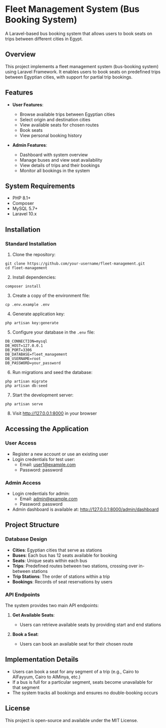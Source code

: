 # Fleet Management System (Bus Booking System)

A Laravel-based bus booking system that allows users to book seats on trips between different cities in Egypt.

## Overview

This project implements a fleet management system (bus-booking system) using Laravel Framework. It enables users to book seats on predefined trips between Egyptian cities, with support for partial trip bookings.

## Features

- **User Features**:
  - Browse available trips between Egyptian cities
  - Select origin and destination cities
  - View available seats for chosen routes
  - Book seats
  - View personal booking history

- **Admin Features**:
  - Dashboard with system overview
  - Manage buses and view seat availability
  - View details of trips and their bookings
  - Monitor all bookings in the system

## System Requirements

- PHP 8.1+
- Composer
- MySQL 5.7+
- Laravel 10.x

## Installation

### Standard Installation

1. Clone the repository:
```
git clone https://github.com/your-username/fleet-management.git
cd fleet-management
```

2. Install dependencies:
```
composer install
```

3. Create a copy of the environment file:
```
cp .env.example .env
```

4. Generate application key:
```
php artisan key:generate
```

5. Configure your database in the `.env` file:
```
DB_CONNECTION=mysql
DB_HOST=127.0.0.1
DB_PORT=3306
DB_DATABASE=fleet_management
DB_USERNAME=root
DB_PASSWORD=your_password
```

6. Run migrations and seed the database:
```
php artisan migrate
php artisan db:seed
```

7. Start the development server:
```
php artisan serve
```

8. Visit http://127.0.0.1:8000 in your browser

## Accessing the Application

### User Access
- Register a new account or use an existing user
- Login credentials for test user:
  - Email: user1@example.com
  - Password: password

### Admin Access
- Login credentials for admin:
  - Email: admin@example.com
  - Password: password
- Admin dashboard is available at: http://127.0.0.1:8000/admin/dashboard

## Project Structure

### Database Design
- **Cities**: Egyptian cities that serve as stations
- **Buses**: Each bus has 12 seats available for booking
- **Seats**: Unique seats within each bus
- **Trips**: Predefined routes between two stations, crossing over in-between stations
- **Trip Stations**: The order of stations within a trip
- **Bookings**: Records of seat reservations by users

### API Endpoints

The system provides two main API endpoints:
1. **Get Available Seats**:
   - Users can retrieve available seats by providing start and end stations

2. **Book a Seat**:
   - Users can book an available seat for their chosen route

## Implementation Details

- Users can book a seat for any segment of a trip (e.g., Cairo to AlFayyum, Cairo to AlMinya, etc.)
- If a bus is full for a particular segment, seats become unavailable for that segment
- The system tracks all bookings and ensures no double-booking occurs

## License

This project is open-source and available under the MIT License.